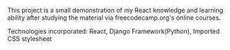 This project is a small demonstration of my React knowledge and learning ability after studying the material via freecodecamp.org's online courses.  

Technologies incorporated: React, Django Framework(Python), Imported CSS stylesheet